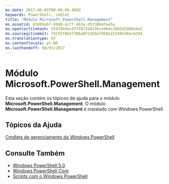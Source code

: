 ```yaml
---
ms.date: 2017-06-05T00:00:00.000Z
keywords: PowerShell, cmdlet
title: "Módulo Microsoft.PowerShell.Management"
ms.assetid: 03d69ab7-89d8-4cff-863e-d5f3864fee5a
ms.openlocfilehash: 5597844ec475f872d814bce464c2b05d2988e4a2
ms.sourcegitcommit: 74255f0b5f386a072458af058a15240140acb294
ms.translationtype: HT
ms.contentlocale: pt-BR
ms.lasthandoff: 08/03/2017
---
```

# <a name="microsoftpowershellmanagement-module"></a>Módulo Microsoft.PowerShell.Management
Esta seção contém os tópicos de ajuda para o módulo **Microsoft.PowerShell.Management**. O módulo **Microsoft.PowerShell.Management** é instalado com Windows PowerShell.

## <a name="help-topics"></a>Tópicos da Ajuda
[Cmdlets de gerenciamento do Windows PowerShell](http://go.microsoft.com/fwlink/?LinkID=245862)

## <a name="see-also"></a>Consulte Também
- [Windows PowerShell 5.0](Windows-PowerShell-5.0.md)
- [Windows PowerShell Core](https://technet.microsoft.com/en-us/library/4b75f1e4-f327-48f3-92ab-bf5435094d41)
- [Scripts com o Windows PowerShell](../../getting-started/fundamental/Scripting-with-Windows-PowerShell.md)

